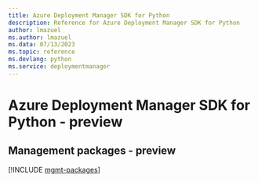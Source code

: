 ```yaml
---
title: Azure Deployment Manager SDK for Python
description: Reference for Azure Deployment Manager SDK for Python
author: lmazuel
ms.author: lmazuel
ms.data: 07/13/2023
ms.topic: reference
ms.devlang: python
ms.service: deploymentmanager
---
```

# Azure Deployment Manager SDK for Python - preview

## Management packages - preview
[!INCLUDE [mgmt-packages](deployment-manager-mgmt-index.md)]